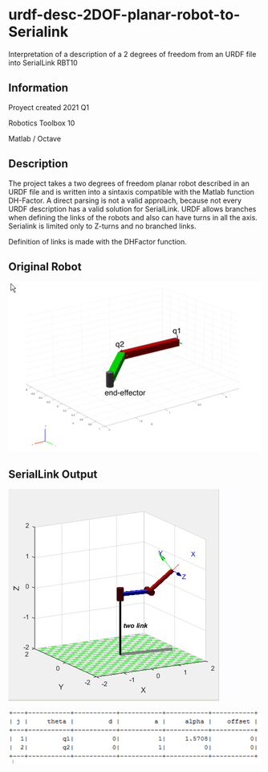 # urdf-desc-2DOF-planar-robot-to-Serialink
Interpretation of a description of a 2 degrees of freedom from an URDF file into SerialLink RBT10

## Information
Proyect created 2021 Q1

Robotics Toolbox 10

Matlab / Octave


## Description
The project takes a two degrees of freedom planar robot described in an URDF file and is written into a sintaxis compatible with the Matlab function DH-Factor. A direct parsing is not a valid approach, because not every URDF description has a valid solution for SerialLink. URDF allows branches when defining the links of the robots and also can have turns in all the axis. Serialink is limited only to Z-turns and no branched links.

Definition of links is made with the DHFactor function.

## Original Robot

![planar robot plotted in URDF](https://github.com/patchdev/urdf-desc-2DOF-planar-robot-to-Serialink/blob/main/img/2dofurdf.png?raw=true)

## SerialLink Output
![planar robot plotted in SerialLink](https://github.com/patchdev/urdf-desc-2DOF-planar-robot-to-Serialink/blob/main/img/simpleplot.png?raw=true)

![DH parameters of planar robot](https://github.com/patchdev/urdf-desc-2DOF-planar-robot-to-Serialink/blob/main/img/tabledhexample.png?raw=true)
